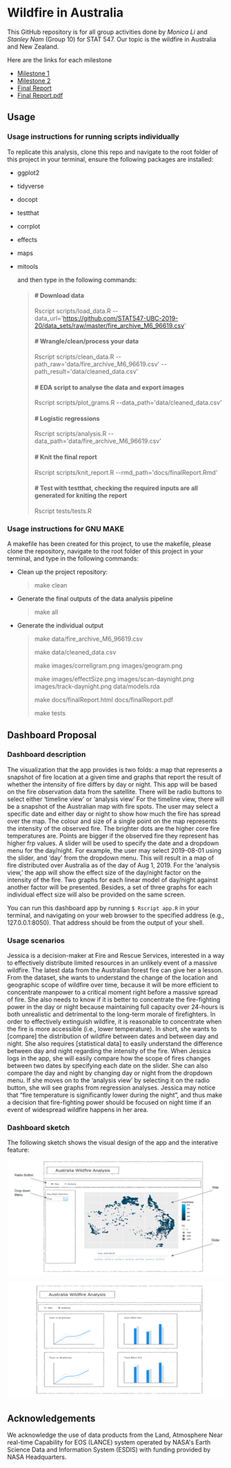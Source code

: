 # Wildfire in Australia 
This GitHub repository is for all group activities done by *Monica Li* and *Stanley Nam* (Group 10) for STAT 547. Our topic is the wildfire in Australia and New Zealand. 

Here are the links for each milestone
* [Milestone 1](https://stat547-ubc-2019-20.github.io/Group10/docs/milestone1.html)
* [Milestone 2](https://stat547-ubc-2019-20.github.io/Group10/docs/milestone2.html)
* [Final Report](https://stat547-ubc-2019-20.github.io/Group10/docs/finalReport.html)
* [Final Report.pdf](https://stat547-ubc-2019-20.github.io/Group10/docs/finalReport.pdf)


## Usage

### Usage instructions for running scripts individually
    
To replicate this analysis, clone this repo and navigate to the root folder of this project in your terminal, ensure the following packages are installed:
- ggplot2
- tidyverse
- docopt
- testthat
- corrplot
- effects
- maps
- mitools

    and then type in the following commands:
   
    > #### # Download data
    > Rscript scripts/load_data.R --data_url='https://github.com/STAT547-UBC-2019-20/data_sets/raw/master/fire_archive_M6_96619.csv'
    > 
    > #### # Wrangle/clean/process your data 
    > Rscript scripts/clean_data.R --path_raw='data/fire_archive_M6_96619.csv' --path_result='data/cleaned_data.csv'
    >
    > #### # EDA script to analyse the data and export images 
    > Rscript scripts/plot_grams.R --data_path='data/cleaned_data.csv'
    >
    > #### # Logistic regressions
    > Rscript scripts/analysis.R --data_path='data/fire_archive_M6_96619.csv'
    >
    > #### # Knit the final report
    > Rscript scripts/knit_report.R --rmd_path='docs/finalReport.Rmd'
    >
    > #### # Test with testthat, checking the required inputs are all generated for kniting the report
    > Rscript tests/tests.R

    
### Usage instructions for GNU MAKE
A makefile has been created for this project, to use the makefile, please clone the repository, navigate to the root folder of this project in your terminal, and type in the following commands:

- Clean up the project repository:
    > make clean
    
- Generate the final outputs of the data analysis pipeline
    > make all
    
- Generate the individual output
    > make data/fire_archive_M6_96619.csv
    >
    > make data/cleaned_data.csv 
    >
    > make images/correllgram.png images/geogram.png
    >
    > make images/effectSize.png images/scan-daynight.png images/track-daynight.png data/models.rda
    >
    > make docs/finalReport.html docs/finalReport.pdf
    >
    > make tests


## Dashboard Proposal
### Dashboard description
The visualization that the app provides is two folds: a map that represents a snapshot of fire location at a given time and graphs that report the result of whether the intensity of fire differs by day or night. This app will be based on the fire observation data from the satellite. There will be radio buttons to select either ‘timeline view’ or ‘analysis view’
For the timeline view, there will be a snapshot of the Australian map with fire spots. The user may select a specific date and either day or night to show how much the fire has spread over the map. The colour and size of a single point on the map represents the intensity of the observed fire. The brighter dots are the higher core fire temperatures are. Points are bigger if the observed fire they represent has higher frp values. A slider will be used to specify the date and a dropdown menu for the day/night. For example, the user may select 2019-08-01 using the slider, and ‘day’ from the dropdown menu. This will result in a map of fire distributed over Australia as of the day of Aug 1, 2019.
For the ‘analysis view,’ the app will show the effect size of the day/night factor on the intensity of the fire. Two graphs for each linear model of day/night against another factor will be presented. Besides, a set of three graphs for each individual effect size will also be provided on the same screen.

You can run this dashboard app by running `$ Rscript app.R` in your terminal, and navigating on your web browser to the specified address (e.g., 127.0.0.1:8050). That address should be from the output of your shell.

### Usage scenarios
Jessica is a decision-maker at Fire and Rescue Services, interested in a way to effectively distribute limited resources in an unlikely event of a massive wildfire. The latest data from the Australian forest fire can give her a lesson. From the dataset, she wants to understand the change of the location and geographic scope of wildfire over time, because it will be more efficient to concentrate manpower to a critical moment right before a massive spread of fire. She also needs to know if it is better to concentrate the fire-fighting power in the day or night because maintaining full capacity over 24-hours is both unrealistic and detrimental to the long-term morale of firefighters. In order to effectively extinguish wildfire, it is reasonable to concentrate when the fire is more accessible (i.e., lower temperature). In short, she wants to [compare] the distribution of wildfire between dates and between day and night. She also requires [statistical data] to easily understand the difference between day and night regarding the intensity of the fire.
When Jessica logs in the app, she will easily compare how the scope of fires changes between two dates by specifying each date on the slider. She can also compare the day and night by changing day or night from the dropdown menu. If she moves on to the ‘analysis view’ by selecting it on the radio button, she will see graphs from regression analyses. Jessica may notice that “fire temperature is significantly lower during the night”, and thus make a decision that fire-fighting power should be focused on night time if an event of widespread wildfire happens in her area.

### Dashboard sketch
The following sketch shows the visual design of the app and the interative feature:

![map](images/Group10-Wildfire-Australia-Map.png)

![Analysis](images/Group10-Wildfire-Australia-Analysis.png)

## Acknowledgements

We acknowledge the use of data products from the Land, Atmosphere Near real-time Capability for EOS (LANCE) system operated by NASA's Earth Science Data and Information System (ESDIS) with funding provided by NASA Headquarters.
